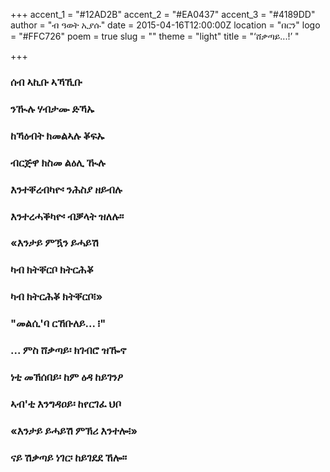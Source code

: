 +++
accent_1 = "#12AD2B"
accent_2 = "#EA0437"
accent_3 = "#4189DD"
author = "ብ ዓወት ኢያሱ"
date = 2015-04-16T12:00:00Z
location = "በርን"
logo = "#FFC726"
poem = true
slug = ""
theme = "light"
title = "‘ሸቃጣይ...!’ "

+++
### **ሰብ ኣኪቡ ኣኻኺቡ** 

### **ንዂሉ ሃብታሙ ድኻኡ** 

### **ከኻዕብት ክመልኣሉ ቖፍኡ**

### **ብርጅዋ ክስመ ልዕሊ ዂሉ**

### **እንተቐረብካዮ፡ ንሕስያ ዘይብሉ** 

### **እንተረሓቕካዮ፡ ብቓላት ዝለሉ።** 

### **«እንታይ ምዃን ይሓይሽ** 

### **ካብ ክትቐርቦ ክትርሕቖ** 

### **ካብ ክትርሕቖ ክትቐርቦ፧»** 

### **"መልሲ'ባ ርኸቡለይ... ፧"**

### **... ምስ ሸቃጣይ፡ ክገብሮ ዝዀኖ** 

### **ነቲ መኽሰበይ፡ ከም ዕዳ ከይገንዖ**

### **ኣብ'ቲ እንግዳዐይ፡ ከየርገፈ ህቦ** 

### **«እንታይ ይሓይሽ ምኽሪ እንተሎ፧»** 

### **ናይ ሽቃጣይ ነገር፡ ከይገደደ ኸሎ።**